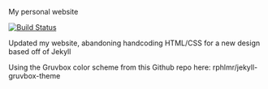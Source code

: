 My personal website

[![Build Status](https://travis-ci.org/adkinsrs/sadkins_site.svg?branch=master)](https://travis-ci.org/adkinsrs/sadkins_site)

Updated my website, abandoning handcoding HTML/CSS for a new design based off of Jekyll

Using the Gruvbox color scheme from this Github repo here: rphlmr/jekyll-gruvbox-theme
